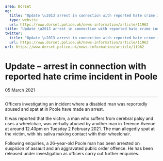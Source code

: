 ```yaml
area: Dorset
og:
  title: "Update \u2013 arrest in connection with reported hate crime incident in Poole"
  type: website
  url: https://www.dorset.police.uk/news-information/article/11962
title: "Update \u2013 arrest in connection with reported hate crime incident in Poole |"
twitter:
  title: "Update \u2013 arrest in connection with reported hate crime incident in Poole"
  url: https://www.dorset.police.uk/news-information/article/11962
url: https://www.dorset.police.uk/news-information/article/11962
```

# Update – arrest in connection with reported hate crime incident in Poole

05 March 2021

* * *

Officers investigating an incident where a disabled man was reportedly abused and spat at in Poole have made an arrest.

It was reported that the victim, a man who suffers from cerebral palsy and uses a wheelchair, was verbally abused by another man in Terence Avenue at around 12.40pm on Tuesday 2 February 2021. The man allegedly spat at the victim, with his saliva making contact with their wheelchair.

Following enquiries, a 26-year-old Poole man has been arrested on suspicion of assault and an aggravated public order offence. He has been released under investigation as officers carry out further enquiries.
